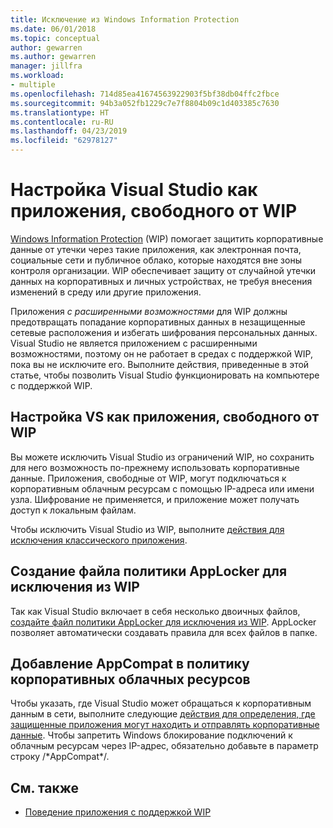 ```yaml
---
title: Исключение из Windows Information Protection
ms.date: 06/01/2018
ms.topic: conceptual
author: gewarren
ms.author: gewarren
manager: jillfra
ms.workload:
- multiple
ms.openlocfilehash: 714d85ea41674563922903f5bf38db04ffc2fbce
ms.sourcegitcommit: 94b3a052fb1229c7e7f8804b09c1d403385c7630
ms.translationtype: HT
ms.contentlocale: ru-RU
ms.lasthandoff: 04/23/2019
ms.locfileid: "62978127"
---
```

# <a name="configure-visual-studio-as-a-wip-exempt-app"></a>Настройка Visual Studio как приложения, свободного от WIP

[Windows Information Protection](/windows/security/information-protection/windows-information-protection/protect-enterprise-data-using-wip) (WIP) помогает защитить корпоративные данные от утечки через такие приложения, как электронная почта, социальные сети и публичное облако, которые находятся вне зоны контроля организации. WIP обеспечивает защиту от случайной утечки данных на корпоративных и личных устройствах, не требуя внесения изменений в среду или другие приложения.

Приложения *с расширенными возможностями* для WIP должны предотвращать попадание корпоративных данных в незащищенные сетевые расположения и избегать шифрования персональных данных. Visual Studio не является приложением с расширенными возможностями, поэтому он не работает в средах с поддержкой WIP, пока вы не исключите его. Выполните действия, приведенные в этой статье, чтобы позволить Visual Studio функционировать на компьютере с поддержкой WIP.

## <a name="configure-vs-as-a-wip-exempt-app"></a>Настройка VS как приложения, свободного от WIP

Вы можете исключить Visual Studio из ограничений WIP, но сохранить для него возможность по-прежнему использовать корпоративные данные. Приложения, свободные от WIP, могут подключаться к корпоративным облачным ресурсам с помощью IP-адреса или имени узла. Шифрование не применяется, и приложение может получать доступ к локальным файлам.

Чтобы исключить Visual Studio из WIP, выполните [действия для исключения классического приложения](/windows/security/information-protection/windows-information-protection/create-wip-policy-using-intune-azure#exempt-apps-from-a-wip-policy).

## <a name="create-a-wip-exempt-applocker-policy-file"></a>Создание файла политики AppLocker для исключения из WIP

Так как Visual Studio включает в себя несколько двоичных файлов, [создайте файл политики AppLocker для исключения из WIP](/windows/security/threat-protection/windows-defender-application-control/applocker/run-the-automatically-generate-rules-wizard). AppLocker позволяет автоматически создавать правила для всех файлов в папке.

## <a name="add-appcompat-to-the-enterprise-cloud-resource-policy"></a>Добавление AppCompat в политику корпоративных облачных ресурсов

Чтобы указать, где Visual Studio может обращаться к корпоративным данным в сети, выполните следующие [действия для определения, где защищенные приложения могут находить и отправлять корпоративные данные](/windows/security/information-protection/windows-information-protection/create-wip-policy-using-intune-azure#choose-where-apps-can-access-enterprise-data). Чтобы запретить Windows блокирование подключений к облачным ресурсам через IP-адрес, обязательно добавьте в параметр строку /\*AppCompat\*/.

## <a name="see-also"></a>См. также

- [Поведение приложения с поддержкой WIP](/windows/security/information-protection/windows-information-protection/app-behavior-with-wip)